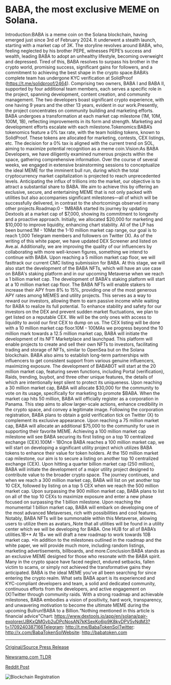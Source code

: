 # BABA, the most exclusive MEME on Solana.

Introduction:BABA is a meme coin on the Solana blockchain, having emerged just since 3rd of February 2024. It underwent a stealth launch, starting with a market cap of 3K. The storyline revolves around BABA, who, feeling neglected by his brother PEPE, witnesses PEPE’s success and wealth, leading BABA to adopt an unhealthy lifestyle, becoming overweight and depressed. Tired of this, BABA resolves to surpass his brother in the crypto world, promising success, significant gains for followers, and a commitment to achieving the best shape in the crypto space.BABA’s complete team has undergone KYC verification at SolidProof (https://t.me/solidproof/2464). Comprising two owners, BABA I and BABA II, supported by four additional team members, each serves a specific role in the project, spanning development, content creation, and community management. The two developers boast significant crypto experience, with one having 9 years and the other 13 years, evident in our work.Presently, the project concentrates on community building and marketing efforts. BABA undergoes a transformation at each market cap milestone (1M, 10M, 100M, 1B), reflecting improvements in its form and strength. Marketing and development efforts escalate with each milestone.Tokenomics:BABA’s tokenomics feature a 0% tax rate, with the team holding tokens, known to SolidProof. These tokens are allocated for marketing, contests, CEX listings, etc. The decision for a 0% tax is aligned with the current trend on SOL, aiming to maximize potential recognition as a meme coin.Vision:As BABA Developers, we have diligently examined numerous projects within the space, gathering comprehensive information. Over the course of several weeks, we engaged in extensive brainstorming sessions to conceptualize the ideal MEME for the imminent bull run, during which the total cryptocurrency market capitalization is projected to reach unprecedented levels. Anticipating the influx of trillions into the market, our objective is to attract a substantial share to BABA. We aim to achieve this by offering an exclusive, secure, and entertaining MEME that is not only packed with utilities but also accompanies significant milestones—all of which will be successfully delivered, in contrast to the shortcomings observed in many other projects.Roadmap:0 - 1MBABA started its journey by updating Dextools at a market cap of $7,000, showing its commitment to longevity and a proactive approach. Initially, we allocated $20,000 for marketing and $10,000 to improve liquidity, enhancing chart stability. All of the LP has been burned.1M - 10Mat the 1-10 million market cap range, our goal is to reach 1,000 Telegram members and followers on Twitter (X). As of the writing of this white paper, we have updated DEX Screener and listed on Ave.ai. Additionally, we are improving the quality of our influencers by collaborating with more well-known figures, something we intend to continue with BABA. Upon reaching a 5 million market cap floor, we will fasttrack our current CMC listing submission for BABA. At this stage, we will also start the development of the BABA NFTs, which will have an use case on BABA's staking platform and in our upcoming Metaverse when we reach a 1 billion market cap. The development of BABA's staking platform will start at a 10 million market cap floor. The BABA NFTs will enable stakers to increase their APY from 8% to 15%, providing one of the most generous APY rates among MEMES and utility projects. This serves as a way to reward our investors, allowing them to earn passive income while waiting for BABA to realize its full potential. To enhance stability and safety for our investors on the DEX and prevent sudden market fluctuations, we plan to get listed on a reputable CEX. We will be the only ones with access to liquidity to avoid our first CEX to dump on us. The CEX listing will be done with a 10 million market cap floor.10M - 100MAs we progress beyond the 10 million mark towards a 12.5 million market cap, BABA will initiate the development of its NFT Marketplace and launchpad. This platform will enable projects to create and sell their own NFTs to investors, facilitating trading and storage of NFTs, similar to OpenSea but on the Solana blockchain. BABA also aims to establish long-term partnerships with influencers to get consistent support from various genuine influencers, maximizing exposure. The development of BABABOT will start at the 20 million market cap, featuring seven functions, including Portal (verification), Raids, trending, buybot, and three other unique features, the details of which are intentionally kept silent to protect its uniqueness. Upon reaching a 30 million market cap, BABA will allocate $30,000 for the community to vote on its usage, specifically for marketing to promote $BABA. When the market cap hits 50 million, BABA will officially register as a corporation in Panama. This step aims to allow larger-scale actions, enhance credibility in the crypto space, and convey a legitimate image. Following the corporation registration, BABA plans to obtain a gold verification tick on Twitter (X) to complement its exclusive appearance. Upon reaching a 75 million market cap, BABA will allocate an additional $75,000 to the community for use in supporting their favorite MEME. Achieving a 100 million market cap milestone will see BABA securing its first listing on a top 10 centralized exchange (CEX).100M - 1BOnce BABA reaches a 100 million market cap, we will start on developing a significant utility project which utilizes BABA tokens to enhance their value for token holders. At the 150 million market cap milestone, our aim is to secure a listing on another top 10 centralized exchange (CEX). Upon hitting a quarter billion market cap (250 million), BABA will initiate the development of a major utility project designed to contribute value to the broader crypto space. The journey continues, and when we reach a 300 million market cap, BABA will list on yet another top 10 CEX, followed by listing on a top 5 CEX when we reach the 500 million market cap. Upon surpassing the 900 million market cap, BABA plans to list on all of the top 10 CEXs to maximize exposure and enter a new phase focused on surpassing the 1 billion milestone. Upon reaching the monumental 1 billion market cap, BABA will embark on developing one of the most advanced Metaverses, rich with possibilities and cool features. Notably, BABA NFTs will be summonable within this Metaverse, allowing users to utilize them as avatars,.Note that all utilities will be found in a utility center which we will be developing for BABA. One HUB for all of BABA’s utilities.1B+* At 1B+ we will draft a new roadmap to work towards 10B market cap. *In addition to the milestones outlined in the roadmap and the white paper, we will provide much more, including random listings, marketing advertisements, billboards, and more.Conclusion:BABA stands as an exclusive MEME designed for those who resonate with the BABA spirit. Many in the crypto space have faced neglect, endured setbacks, fallen victim to scams, or simply not achieved the transformative gains they anticipated. BABA is the ideal MEME you’ve all been searching for since entering the crypto realm. What sets BABA apart is its experienced and KYC-compliant developers and team, a solid and dedicated community, continuous efforts from the developers, and active engagement on (X)Twitter through community raids. With a strong roadmap and achievable milestones, BABA embodies a vision of positivity, hard work, transparency, and unwavering motivation to become the ultimate MEME during the upcoming Bullrun!BABA to a Billion.“Nothing mentioned in this article is financial advice"Chart: https://www.dextools.io/app/en/solana/pair-explorer/JBKxQMGvb2uDPcNosAN7kKSexKo6ip9K8kyDPV5vNdM3?t=1709240387166Telegram: http://t.me/BabaTokenSolTwitter: http://x.com/BabaTokenSolWebsite: http://babatoken.com 

---

[Original/Source Press Release](https://blockchainwire.io/press-release/baba-the-most-exclusive-meme-on-solana-1)
                    

[Newsramp.com TLDR](None) 



[Reddit Post](https://www.reddit.com/r/GamingNewsRamp/comments/1b9vncq/baba_the_ultimate_meme_coin_on_solana_blockchain/) 



![Blockchain Registration](https://cdn.newsramp.app/blockchainwire/qrcode/243/7/jazzHyGk.webp)